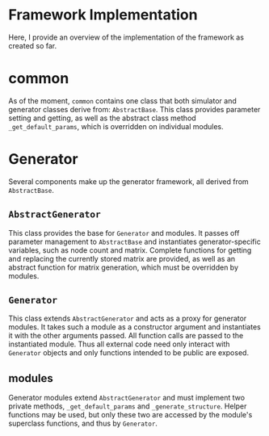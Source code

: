 Framework Implementation
===
Here, I provide an overview of the implementation of the framework as created so 
far.

common
===
As of the moment, `common` contains one class that both simulator and generator 
classes derive from: `AbstractBase`. This class provides parameter setting and 
getting, as well as the abstract class method `_get_default_params`, which is 
overridden on individual modules.

Generator
===
Several components make up the generator framework, all derived from 
`AbstractBase`.

`AbstractGenerator`
---
This class provides the base for `Generator` and modules. It passes off 
parameter management to `AbstractBase` and instantiates generator-specific 
variables, such as node count and matrix. Complete functions for getting and 
replacing the currently stored matrix are provided, as well as an abstract 
function for matrix generation, which must be overridden by modules.

`Generator`
---
This class extends `AbstractGenerator` and acts as a proxy for generator 
modules.  It takes such a module as a constructor argument and instantiates it 
with the other arguments passed.  All  function calls are passed to the 
instantiated module.  Thus all external code need only interact with `Generator` 
objects and only functions intended to be public are exposed.

modules
---
Generator modules extend `AbstractGenerator` and must implement two private 
methods, `_get_default_params` and `_generate_structure`. Helper functions may 
be used, but only these two are accessed by the module's superclass functions, 
and thus by `Generator`. 
